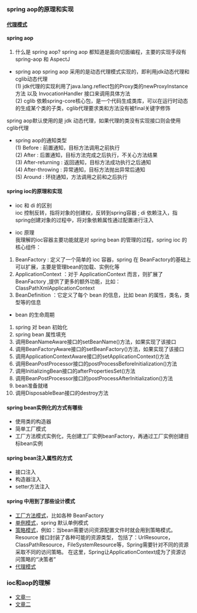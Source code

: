 ### spring aop的原理和实现
#### [代理模式](https://github.com/shifefiei/dp-review/blob/master/dp-proxy/src/main/resources/proxy.md)
#### spring aop
1. 什么是 spring aop?
spring aop 都知道是面向切面编程，主要的实现手段有 spring-aop 和 AspectJ

- spring aop 
spring aop 采用的是动态代理模式实现的，即利用jdk动态代理和cglib动态代理<br/>
(1) jdk代理的实现利用了java.lang.reflect包的Proxy类的newProxyInstance方法 以及 InvocationHandler 接口来调用具体方法<br/>
(2) cglib 依赖spring-core核心包，是一个代码生成类库，可以在运行时动态的生成某个类的子类，cglib代理要求类和方法没有被final关键字修饰<br/>

spring aop默认使用的是 jdk 动态代理，如果代理的类没有实现接口则会使用cglib代理 
- spring aop的通知类型<br/>
(1) Before : 前置通知，目标方法调用之前执行<br/>
(2) After : 后置通知，目标方法完成之后执行，不关心方法结果<br/>
(3) After-returning : 返回通知，目标方法成功执行之后通知<br/>
(4) After-throwing : 异常通知，目标方法抛出异常后通知<br/>
(5) Around : 环绕通知，方法调用之前和之后执行<br/>


#### spring ioc的原理和实现
- ioc 和 di 的区别<br/>
ioc 控制反转，指将对象的创建权，反转到spring容器 ; di 依赖注入，指spring创建对象的过程中，将对象依赖属性通过配置进行注入

- ioc 原理<br/>
我理解的ioc容器主要功能就是对 spring bean 的管理的过程，spring ioc 的核心组件：
1. BeanFactory : 定义了一个简单的 ioc 容器，spring 在 BeanFactory的基础上可以扩展，主要是管理bean的加载、实例化等
2. ApplicationContext ：对于 ApplicationContext 而言，则扩展了BeanFactory ,提供了更多的额外功能，比如：ClassPathXmlApplicationContext
3. BeanDefinition ：它定义了每个 bean 的信息，比如 bean 的属性，类名，类型等的信息

- bean 的生命周期
1. spring 对 bean 初始化
2. spring bean 属性填充
3. 调用BeanNameAware接口的setBeanName()方法，如果实现了该接口
4. 调用BeanFactoryAware接口的setBeanFactory()方法，如果实现了该接口
5. 调用ApplicationContextAware接口的setApplicationContext()方法
6. 调用BeanPostProcessor接口的postProcessBeforeInitialization()方法
7. 调用InitializingBean接口的afterPropertiesSet()方法
8. 调用BeanPostProcessor接口的postProcessAfterInitialization()方法
9. bean准备就绪
10. 调用DisposableBean接口的destroy方法

#### spring bean实例化的方式有哪些
- 使用类的构造器
- 简单工厂模式
- 工厂方法模式实例化，先创建工厂实例beanFactory，再通过工厂实例创建目标bean实例

#### spring bean注入属性的方式 
- 接口注入
- 构造器注入
- setter方法注入

#### spring 中用到了那些设计模式
- [工厂方法模式](https://github.com/shifefiei/dp-review/blob/master/dp-factory/src/main/resources/factory.md)，比如各种 BeanFactory
- [单例模式](https://github.com/shifefiei/dp-review/blob/master/dp-singleton/src/main/resources/singleton.md)，spring 默认单例模式
- [策略模式](https://github.com/shifefiei/dp-review/blob/master/dp-strategy/src/main/resources/strategy.md)，例如：当bean需要访问资源配置文件时就会用到策略模式。Resource 接口封装了各种可能的资源类型，
包括了：UrlResource，ClassPathResource，FileSystemResource等，Spring需要针对不同的资源采取不同的访问策略。
在这里，Spring让ApplicationContext成为了资源访问策略的“决策者”
- [代理模式](https://github.com/shifefiei/dp-review/blob/master/dp-proxy/src/main/resources/proxy.md)

### ioc和aop的理解
- [文章一](https://segmentfault.com/a/1190000012734061)
- [文章二](http://blog.didispace.com/spring-ioc-aop/)
